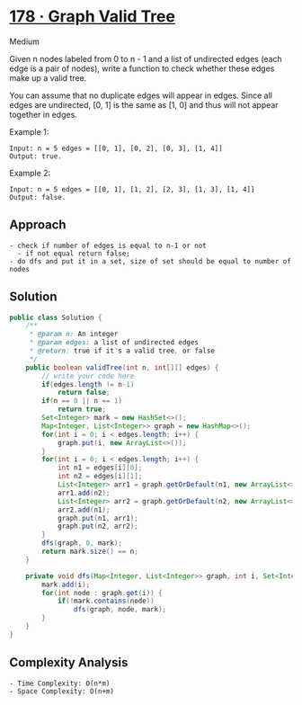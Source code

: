 # [178 · Graph Valid Tree](https://www.lintcode.com/problem/178/)
Medium

Given n nodes labeled from 0 to n - 1 and a list of undirected edges (each edge is a pair of nodes), write a function to check whether these edges make up a valid tree.

You can assume that no duplicate edges will appear in edges. Since all edges are undirected, [0, 1] is the same as [1, 0] and thus will not appear together in edges.


Example 1:
```
Input: n = 5 edges = [[0, 1], [0, 2], [0, 3], [1, 4]]
Output: true.
```
Example 2:
```
Input: n = 5 edges = [[0, 1], [1, 2], [2, 3], [1, 3], [1, 4]]
Output: false.
```

## Approach
```
- check if number of edges is equal to n-1 or not
  - if not equal return false;
- do dfs and put it in a set, size of set should be equal to number of nodes
```

## Solution
```java
public class Solution {
    /**
     * @param n: An integer
     * @param edges: a list of undirected edges
     * @return: true if it's a valid tree, or false
     */
    public boolean validTree(int n, int[][] edges) {
        // write your code here
        if(edges.length != n-1)
            return false;
        if(n == 0 || n == 1)
            return true;
        Set<Integer> mark = new HashSet<>();
        Map<Integer, List<Integer>> graph = new HashMap<>();
        for(int i = 0; i < edges.length; i++) {
            graph.put(i, new ArrayList<>());
        }
        for(int i = 0; i < edges.length; i++) {
            int n1 = edges[i][0];
            int n2 = edges[i][1];
            List<Integer> arr1 = graph.getOrDefault(n1, new ArrayList<>());
            arr1.add(n2);
            List<Integer> arr2 = graph.getOrDefault(n2, new ArrayList<>());
            arr2.add(n1);
            graph.put(n1, arr1);
            graph.put(n2, arr2);
        }
        dfs(graph, 0, mark);
        return mark.size() == n;
    }

    private void dfs(Map<Integer, List<Integer>> graph, int i, Set<Integer> mark) {
        mark.add(i);
        for(int node : graph.get(i)) {
            if(!mark.contains(node))
                dfs(graph, node, mark);
        }
    }
}
```

## Complexity Analysis
```
- Time Complexity: O(n*m)
- Space Complexity: O(n+m)
```
